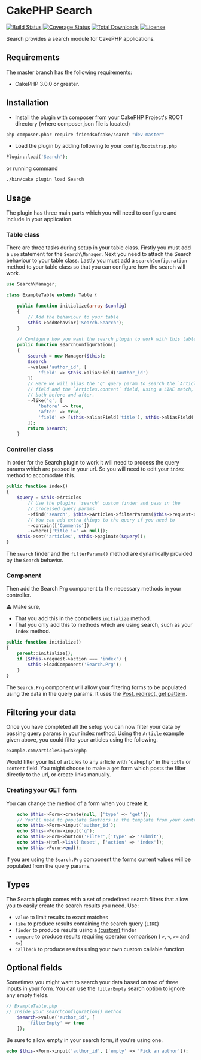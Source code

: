 # CakePHP Search


[![Build Status](https://img.shields.io/travis/FriendsOfCake/search/master.svg?style=flat-square)](https://travis-ci.org/FriendsOfCake/search)
[![Coverage Status](https://img.shields.io/coveralls/FriendsOfCake/search/master.svg?style=flat-square)](https://coveralls.io/r/FriendsOfCake/search?branch=master)
[![Total Downloads](https://img.shields.io/packagist/dt/friendsofcake/search.svg?style=flat-square)](https://packagist.org/packages/friendsofcake/search)
[![License](https://img.shields.io/badge/license-MIT-blue.svg?style=flat-square)](https://packagist.org/packages/friendsofcake/search)

Search provides a search module for CakePHP applications.

## Requirements

The master branch has the following requirements:

* CakePHP 3.0.0 or greater.

## Installation

* Install the plugin with composer from your CakePHP Project's ROOT directory
(where composer.json file is located)
```sh
php composer.phar require friendsofcake/search "dev-master"
```

* Load the plugin by adding following to your `config/bootstrap.php`
```php
Plugin::load('Search');
```

or running command
```sh
./bin/cake plugin load Search
```

## Usage
The plugin has three main parts which you will need to configure and include in your application.

### Table class
There are three tasks during setup in your table class. Firstly you must add a `use` statement for the `Search\Manager`. Next you need to attach the Search behaviour to your table class. Lastly you must add a `searchConfiguration` method to your table class so that you can configure how the search will work.

```php
use Search\Manager;

class ExampleTable extends Table {

	public function initialize(array $config)
	{
		// Add the behaviour to your table
		$this->addBehavior('Search.Search');
	}

	// Configure how you want the search plugin to work with this table class
    public function searchConfiguration()
    {
        $search = new Manager($this);
        $search
        ->value('author_id', [
            'field' => $this->aliasField('author_id')
        ])
        // Here we will alias the 'q' query param to search the `Articles.title` 
        // field and the `Articles.content` field, using a LIKE match, with `%` 
        // both before and after.
        ->like('q', [
            'before' => true,
            'after' => true,
            'field' => [$this->aliasField('title'), $this->aliasField('content')]
        ]);
        return $search;
    }
```

### Controller class
In order for the Search plugin to work it will need to process the query params which are passed in your url. So you will need to edit your `index` method to accomodate this.

```php
public function index()
{
    $query = $this->Articles
    	// Use the plugins 'search' custom finder and pass in the 
    	// processed query params
        ->find('search', $this->Articles->filterParams($this->request->query))
        // You can add extra things to the query if you need to
        ->contain(['Comments'])
        ->where(['title !=' => null]);
    $this->set('articles', $this->paginate($query));
}
```

The `search` finder and the `filterParams()` method are dynamically provided by the
`Search` behavior.

### Component
Then add the Search Prg component to the necessary methods in your controller. 

:warning: Make sure, 
* That you add this in the controllers `initialize` method. 
* That you only add this to methods which are using search, such as your `index` method.

```php
public function initialize()
{
    parent::initialize();
    if ($this->request->action === 'index') {
        $this->loadComponent('Search.Prg');
    }
}
```

The `Search.Prg` component will allow your filtering forms to be populated using the data in the query params. It uses the [Post, redirect, get pattern](https://en.wikipedia.org/wiki/Post/Redirect/Get).

## Filtering your data
Once you have completed all the setup you can now filter your data by passing
query params in your index method. Using the `Article` example given above, you
could filter your articles using the following.

`example.com/articles?q=cakephp`

Would filter your list of articles to any article with "cakephp" in the `title`
or `content` field. You might choose to make a `get` form which posts the filter
directly to the url, or create links manually.

### Creating your GET form
You can change the method of a form when you create it.

```php
    echo $this->Form->create(null, ['type' => 'get']);
    // You'll need to populate $authors in the template from your controller
    echo $this->Form->input('author_id'); 
    echo $this->Form->input('q');
    echo $this->Form->button('Filter',['type' => 'submit');
    echo $this->Html->link('Reset', ['action' => 'index']);
    echo $this->Form->end();
```

If you are using the `Search.Prg` component the forms current values will be populated from the query params.

## Types

The Search plugin comes with a set of predefined search filters that allow you to
easily create the search results you need. Use:

- ``value`` to limit results to exact matches
- ``like`` to produce results containing the search query (``LIKE``)
- ``finder`` to produce results using a [(custom)](http://book.cakephp.org/3.0/en/orm/retrieving-data-and-resultsets.html#custom-find-methods) finder
- ``compare`` to produce results requiring operator comparison (
    ``>``, ``<``, ``>=`` and ``<=``)
- ``callback`` to produce results using your own custom callable function

## Optional fields
Sometimes you might want to search your data based on two of three inputs in your form. You can use the `filterEmpty` search option to ignore any empty fields.

```php
// ExampleTable.php
// Inside your searchConfiguration() method
    $search->value('author_id', [
        'filterEmpty' => true
    ]);
```

Be sure to allow empty in your search form, if you're using one.
```php
echo $this->Form->input('author_id', ['empty' => 'Pick an author']);
```